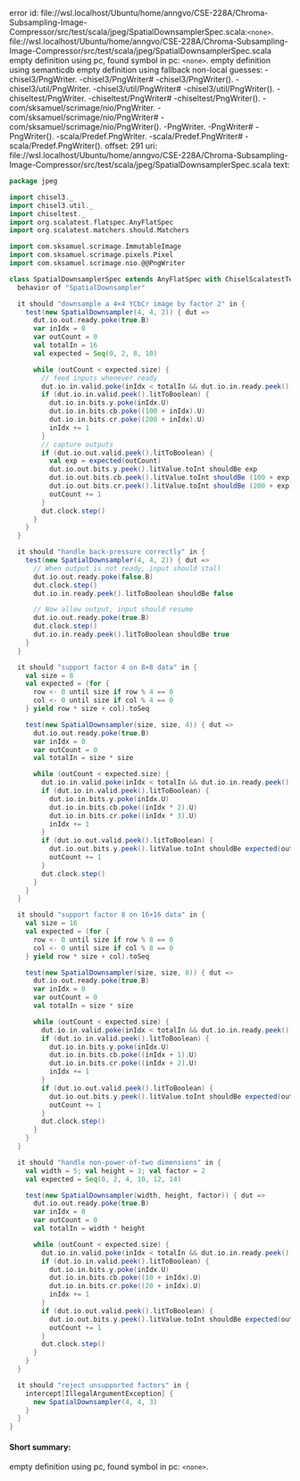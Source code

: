 error id: file://wsl.localhost/Ubuntu/home/anngvo/CSE-228A/Chroma-Subsampling-Image-Compressor/src/test/scala/jpeg/SpatialDownsamplerSpec.scala:`<none>`.
file://wsl.localhost/Ubuntu/home/anngvo/CSE-228A/Chroma-Subsampling-Image-Compressor/src/test/scala/jpeg/SpatialDownsamplerSpec.scala
empty definition using pc, found symbol in pc: `<none>`.
empty definition using semanticdb
empty definition using fallback
non-local guesses:
	 -chisel3/PngWriter.
	 -chisel3/PngWriter#
	 -chisel3/PngWriter().
	 -chisel3/util/PngWriter.
	 -chisel3/util/PngWriter#
	 -chisel3/util/PngWriter().
	 -chiseltest/PngWriter.
	 -chiseltest/PngWriter#
	 -chiseltest/PngWriter().
	 -com/sksamuel/scrimage/nio/PngWriter.
	 -com/sksamuel/scrimage/nio/PngWriter#
	 -com/sksamuel/scrimage/nio/PngWriter().
	 -PngWriter.
	 -PngWriter#
	 -PngWriter().
	 -scala/Predef.PngWriter.
	 -scala/Predef.PngWriter#
	 -scala/Predef.PngWriter().
offset: 291
uri: file://wsl.localhost/Ubuntu/home/anngvo/CSE-228A/Chroma-Subsampling-Image-Compressor/src/test/scala/jpeg/SpatialDownsamplerSpec.scala
text:
```scala
package jpeg

import chisel3._
import chisel3.util._
import chiseltest._
import org.scalatest.flatspec.AnyFlatSpec
import org.scalatest.matchers.should.Matchers

import com.sksamuel.scrimage.ImmutableImage
import com.sksamuel.scrimage.pixels.Pixel
import com.sksamuel.scrimage.nio.@@PngWriter

class SpatialDownsamplerSpec extends AnyFlatSpec with ChiselScalatestTester with Matchers {
  behavior of "SpatialDownsampler"

  it should "downsample a 4×4 YCbCr image by factor 2" in {
    test(new SpatialDownsampler(4, 4, 2)) { dut =>
      dut.io.out.ready.poke(true.B)
      var inIdx = 0
      var outCount = 0
      val totalIn = 16
      val expected = Seq(0, 2, 8, 10)

      while (outCount < expected.size) {
        // feed inputs whenever ready
        dut.io.in.valid.poke(inIdx < totalIn && dut.io.in.ready.peek().litToBoolean)
        if (dut.io.in.valid.peek().litToBoolean) {
          dut.io.in.bits.y.poke(inIdx.U)
          dut.io.in.bits.cb.poke((100 + inIdx).U)
          dut.io.in.bits.cr.poke((200 + inIdx).U)
          inIdx += 1
        }
        // capture outputs
        if (dut.io.out.valid.peek().litToBoolean) {
          val exp = expected(outCount)
          dut.io.out.bits.y.peek().litValue.toInt shouldBe exp
          dut.io.out.bits.cb.peek().litValue.toInt shouldBe (100 + exp)
          dut.io.out.bits.cr.peek().litValue.toInt shouldBe (200 + exp)
          outCount += 1
        }
        dut.clock.step()
      }
    }
  }

  it should "handle back-pressure correctly" in {
    test(new SpatialDownsampler(4, 4, 2)) { dut =>
      // When output is not ready, input should stall
      dut.io.out.ready.poke(false.B)
      dut.clock.step()
      dut.io.in.ready.peek().litToBoolean shouldBe false

      // Now allow output, input should resume
      dut.io.out.ready.poke(true.B)
      dut.clock.step()
      dut.io.in.ready.peek().litToBoolean shouldBe true
    }
  }

  it should "support factor 4 on 8×8 data" in {
    val size = 8
    val expected = (for {
      row <- 0 until size if row % 4 == 0
      col <- 0 until size if col % 4 == 0
    } yield row * size + col).toSeq

    test(new SpatialDownsampler(size, size, 4)) { dut =>
      dut.io.out.ready.poke(true.B)
      var inIdx = 0
      var outCount = 0
      val totalIn = size * size

      while (outCount < expected.size) {
        dut.io.in.valid.poke(inIdx < totalIn && dut.io.in.ready.peek().litToBoolean)
        if (dut.io.in.valid.peek().litToBoolean) {
          dut.io.in.bits.y.poke(inIdx.U)
          dut.io.in.bits.cb.poke((inIdx * 2).U)
          dut.io.in.bits.cr.poke((inIdx * 3).U)
          inIdx += 1
        }
        if (dut.io.out.valid.peek().litToBoolean) {
          dut.io.out.bits.y.peek().litValue.toInt shouldBe expected(outCount)
          outCount += 1
        }
        dut.clock.step()
      }
    }
  }

  it should "support factor 8 on 16×16 data" in {
    val size = 16
    val expected = (for {
      row <- 0 until size if row % 8 == 0
      col <- 0 until size if col % 8 == 0
    } yield row * size + col).toSeq

    test(new SpatialDownsampler(size, size, 8)) { dut =>
      dut.io.out.ready.poke(true.B)
      var inIdx = 0
      var outCount = 0
      val totalIn = size * size

      while (outCount < expected.size) {
        dut.io.in.valid.poke(inIdx < totalIn && dut.io.in.ready.peek().litToBoolean)
        if (dut.io.in.valid.peek().litToBoolean) {
          dut.io.in.bits.y.poke(inIdx.U)
          dut.io.in.bits.cb.poke((inIdx + 1).U)
          dut.io.in.bits.cr.poke((inIdx + 2).U)
          inIdx += 1
        }
        if (dut.io.out.valid.peek().litToBoolean) {
          dut.io.out.bits.y.peek().litValue.toInt shouldBe expected(outCount)
          outCount += 1
        }
        dut.clock.step()
      }
    }
  }

  it should "handle non-power-of-two dimensions" in {
    val width = 5; val height = 3; val factor = 2
    val expected = Seq(0, 2, 4, 10, 12, 14)

    test(new SpatialDownsampler(width, height, factor)) { dut =>
      dut.io.out.ready.poke(true.B)
      var inIdx = 0
      var outCount = 0
      val totalIn = width * height

      while (outCount < expected.size) {
        dut.io.in.valid.poke(inIdx < totalIn && dut.io.in.ready.peek().litToBoolean)
        if (dut.io.in.valid.peek().litToBoolean) {
          dut.io.in.bits.y.poke(inIdx.U)
          dut.io.in.bits.cb.poke((10 + inIdx).U)
          dut.io.in.bits.cr.poke((20 + inIdx).U)
          inIdx += 1
        }
        if (dut.io.out.valid.peek().litToBoolean) {
          dut.io.out.bits.y.peek().litValue.toInt shouldBe expected(outCount)
          outCount += 1
        }
        dut.clock.step()
      }
    }
  }

  it should "reject unsupported factors" in {
    intercept[IllegalArgumentException] {
      new SpatialDownsampler(4, 4, 3)
    }
  }
}

```


#### Short summary: 

empty definition using pc, found symbol in pc: `<none>`.